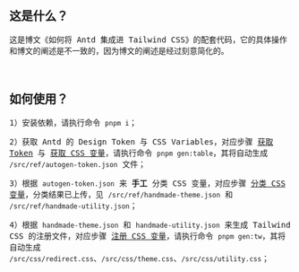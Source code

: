 <h2><samp>这是什么？</samp></h2>

<samp>这是博文《如何将 Antd 集成进 Tailwind CSS》的配套代码，它的具体操作和博文的阐述是不一致的，因为博文的阐述是经过刻意简化的。</samp>

<br />

<h2><samp>如何使用？</samp></h2>

<samp>1）安装依赖，请执行命令 `pnpm i`；</samp>

<samp>2）获取 Antd 的 Design Token 与 CSS Variables，对应步骤 [获取 Token](https://www.jynxio.com/post/how-to-integrate-antd-with-tw#1%EF%BC%89%E8%8E%B7%E5%8F%96-Token) 与 [获取 CSS 变量](https://www.jynxio.com/post/how-to-integrate-antd-with-tw#2%EF%BC%89%E8%8E%B7%E5%8F%96-CSS-%E5%8F%98%E9%87%8F)，请执行命令 `pnpm gen:table`，其将自动生成 `/src/ref/autogen-token.json` 文件；</samp>

<samp>3）根据 `autogen-token.json` 来 **手工** 分类 CSS 变量，对应步骤 [分类 CSS 变量](https://www.jynxio.com/post/how-to-integrate-antd-with-tw#3%EF%BC%89%E5%88%86%E7%B1%BB-CSS-%E5%8F%98%E9%87%8F)，分类结果已上传，见 `/src/ref/handmade-theme.json` 和 `/src/ref/handmade-utility.json`；</samp>

<samp>4）根据 `handmade-theme.json` 和 `handmade-utility.json` 来生成 Tailwind CSS 的注册文件，对应步骤 [注册 CSS 变量](https://www.jynxio.com/post/how-to-integrate-antd-with-tw#4%EF%BC%89%E6%B3%A8%E5%86%8C-CSS-%E5%8F%98%E9%87%8F)，请执行命令 `pnpm gen:tw`，其将自动生成 `/src/css/redirect.css`、`/src/css/theme.css`、`/src/css/utility.css`；</samp>
